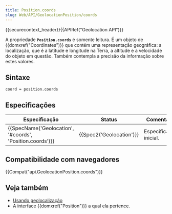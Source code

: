 ```yaml
---
title: Position.coords
slug: Web/API/GeolocationPosition/coords
---
```


{{securecontext_header}}{{APIRef("Geolocation API")}}

A propriedade **`Position.coords`** é somente leitura. É um objeto de {{domxref("Coordinates")}} que contém uma representação geográfica: a localização, que é a latitude e longitude na Terra, a altitude e a velocidade do objeto em questão. Também contempla a precisão da informação sobre estes valores.

## Sintaxe

```
coord = position.coords
```

## Especificações

| Especificação                                                                | Status                           | Comentário             |
| ---------------------------------------------------------------------------- | -------------------------------- | ---------------------- |
| {{SpecName('Geolocation', '#coords', 'Position.coords')}} | {{Spec2('Geolocation')}} | Especificação inicial. |

## Compatibilidade com navegadores

{{Compat("api.GeolocationPosition.coords")}}

## Veja também

- [Usando geolocalização](/pt-BR/docs/WebAPI/Using_geolocation)
- A interface {{domxref("Position")}} a qual ela pertence.
